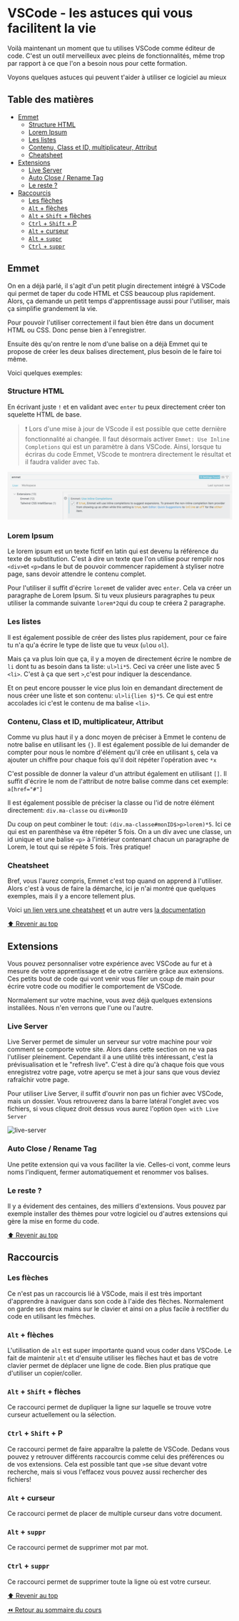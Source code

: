 <!-- omit in toc -->
# VSCode - les astuces qui vous facilitent la vie

Voilà maintenant un moment que tu utilises VSCode comme éditeur de code. C'est un outil merveilleux avec pleins de fonctionnalités, même trop par rapport à ce que l'on a besoin nous pour cette formation.

Voyons quelques astuces qui peuvent t'aider à utiliser ce logiciel au mieux

<!-- omit in toc -->
## Table des matières

- [Emmet](#emmet)
  - [Structure HTML](#structure-html)
  - [Lorem Ipsum](#lorem-ipsum)
  - [Les listes](#les-listes)
  - [Contenu, Class et ID, multiplicateur, Attribut](#contenu-class-et-id-multiplicateur-attribut)
  - [Cheatsheet](#cheatsheet)
- [Extensions](#extensions)
  - [Live Server](#live-server)
  - [Auto Close / Rename Tag](#auto-close--rename-tag)
  - [Le reste ?](#le-reste-)
- [Raccourcis](#raccourcis)
  - [Les flèches](#les-flèches)
  - [`Alt` + flèches](#alt--flèches)
  - [`Alt` + `Shift` + flèches](#alt--shift--flèches)
  - [`Ctrl` + `Shift` + P](#ctrl--shift--p)
  - [`Alt` + curseur](#alt--curseur)
  - [`Alt` + `suppr`](#alt--suppr)
  - [`Ctrl` + `suppr`](#ctrl--suppr)

## Emmet

On en a déjà parlé, il s'agit d'un petit plugin directement intégré à VSCode qui permet de taper du code HTML et CSS beaucoup plus rapidement. Alors, ça demande un petit temps d'apprentissage aussi pour l'utiliser, mais ça simplifie grandement la vie.

Pour pouvoir l'utiliser correctement il faut bien être dans un document HTML ou CSS. Donc pense bien à l'enregistrer.

Ensuite dès qu'on rentre le nom d'une balise on a déjà Emmet qui te propose de créer les deux balises directement, plus besoin de le faire toi même.

Voici quelques exemples:

### Structure HTML

En écrivant juste `!` et en validant avec `enter` tu peux directement créer ton squelette HTML de base.

> :exclamation: Lors d'une mise à jour de VScode il est possible que cette dernière fonctionnalité ai changée. Il faut désormais activer `Emmet: Use Inline Completions` qui est un paramètre à  dans VSCode. Ainsi, lorsque tu écriras du code Emmet, VScode te montrera directement le résultat et il faudra valider avec `Tab`.

![vscode-emmet-inline](./img/03/vscode-emmet-inline.png)

### Lorem Ipsum

Le lorem ipsum est un texte fictif en latin qui est devenu la référence du texte de substitution. C'est à dire un texte que l'on utilise pour remplir nos `<div>`et `<p>`dans le but de pouvoir commencer rapidement à styliser notre page, sans devoir attendre le contenu complet.

Pour l'utiliser il suffit d'écrire `lorem`et de valider avec `enter`. Cela va créer un paragraphe de Lorem Ipsum. Si tu veux plusieurs paragraphes tu peux utiliser la commande suivante `lorem*2`qui du coup te créera 2 paragraphe.

### Les listes

Il est également possible de créer des listes plus rapidement, pour ce faire tu n'a qu'a écrire le type de liste que tu veux (`ul`ou `ol`).

Mais ça va plus loin que ça, il y a moyen de directement écrire le nombre de `li` dont tu as besoin dans ta liste: `ul>li*5`. Ceci va créer une liste avec 5 `<li>`. C'est à ça que sert `>`,c'est pour indiquer la descendance.

Et on peut encore pousser le vice plus loin en demandant directement de nous créer une liste et son contenu: `ul>li{lien $}*5`. Ce qui est entre accolades ici c'est le contenu de ma balise `<li>`.

### Contenu, Class et ID, multiplicateur, Attribut

Comme vu plus haut il y a donc moyen de préciser à Emmet le contenu de notre balise en utilisant les `{}`. Il est également possible de lui demander de compter pour nous le nombre d'élément qu'il crée en utilisant `$`, cela va ajouter un chiffre pour chaque fois qu'il doit répéter l'opération avec `*x`

C'est possible de donner la valeur d'un attribut également en utilisant `[]`. Il suffit d'écrire le nom de l'attribut de notre balise comme dans cet exemple: `a[href="#"]`

Il est également possible de préciser la classe ou l'id de notre élément directement: `div.ma-classe` ou `div#monID`

Du coup on peut combiner le tout: `(div.ma-classe#monID$>p>lorem)*5`. Ici ce qui est en parenthèse va être répéter 5 fois. On a un div avec une classe, un id unique et une balise `<p>` à l'intérieur contenant chacun un paragraphe de Lorem, le tout qui se répète 5 fois. Très pratique!

### Cheatsheet

Bref, vous l'aurez compris, Emmet c'est top quand on apprend à l'utiliser. Alors c'est à vous de faire la démarche, ici je n'ai montré que quelques exemples, mais il y a encore tellement plus.

Voici [un lien vers une cheatsheet](https://docs.emmet.io/cheat-sheet/) et un autre vers [la documentation](https://docs.emmet.io/)

[:arrow_up: Revenir au top](#table-des-matières)

## Extensions

Vous pouvez personnaliser votre expérience avec VSCode au fur et à mesure de votre apprentissage et de votre carrière grâce aux extensions. Ces petits bout de code qui vont venir vous filer un coup de main pour écrire votre code ou modifier le comportement de VSCode.

Normalement sur votre machine, vous avez déjà quelques extensions installées. Nous n'en verrons que l'une ou l'autre.

### Live Server

Live Server permet de simuler un serveur sur votre machine pour voir comment se comporte votre site. Alors dans cette section on ne va pas l'utiliser pleinement. Cependant il a une utilité très intéressant, c'est la prévisualisation et le "refresh live". C'est à dire qu'à chaque fois que vous enregistrez votre page, votre aperçu se met à jour sans que vous deviez rafraîchir votre page.

Pour utiliser Live Server, il suffit d'ouvrir non pas un fichier avec VSCode, mais un dossier. Vous retrouverez dans la barre latéral l'onglet avec vos fichiers, si vous cliquez droit dessus vous aurez l'option `Open with Live Server`

![live-server](img/bonus/live-server.png)

### Auto Close / Rename Tag

Une petite extension qui va vous faciliter la vie. Celles-ci vont, comme leurs noms l'indiquent, fermer automatiquement et renommer vos balises.

### Le reste ?  

Il y a évidement des centaines, des milliers d'extensions. Vous pouvez par exemple installer des thèmes pour votre logiciel ou d'autres extensions qui gère la mise en forme du code.

[:arrow_up: Revenir au top](#table-des-matières)

## Raccourcis

### Les flèches

Ce n'est pas un raccourcis lié à VSCode, mais il est très important d'apprendre à naviguer dans son code à l'aide des flèches. Normalement on garde ses deux mains sur le clavier et ainsi on a plus facile à rectifier du code en utilisant les fmèches.

### `Alt` + flèches

L'utilisation de `alt` est super importante quand vous coder dans VSCode. Le fait de maintenir `alt` et d'ensuite utiliser les flèches haut et bas de votre clavier permet de déplacer une ligne de code. Bien plus pratique que d'utiliser un copier/coller.

### `Alt` + `Shift` + flèches

Ce raccourci permet de dupliquer la ligne sur laquelle se trouve votre curseur actuellement ou la sélection.

### `Ctrl` + `Shift` + P

Ce raccourci permet de faire apparaître la palette de VSCode. Dedans vous pouvez y retrouver différents raccourcis comme celui des préférences ou de vos extensions. Cela est possible tant que `>`se situe devant votre recherche, mais si vous l'effacez vous pouvez aussi rechercher des fichiers!

### `Alt` + curseur

Ce raccourci permet de placer de multiple curseur dans votre document.

### `Alt` + `suppr`

Ce raccourci permet de supprimer mot par mot.

### `Ctrl` + `suppr`

Ce raccourci permet de supprimer toute la ligne où est votre curseur.

[:arrow_up: Revenir au top](#table-des-matières)

[:rewind: Retour au sommaire du cours](./README.md#table-des-matières)
